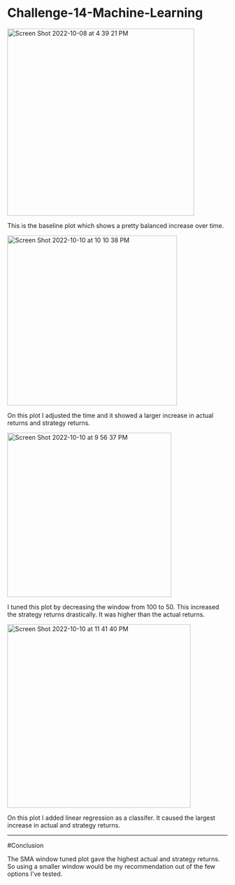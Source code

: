 # Challenge-14-Machine-Learning

<img width="427" alt="Screen Shot 2022-10-08 at 4 39 21 PM" src="https://user-images.githubusercontent.com/107821891/194980483-f686c5d2-35ac-4682-a8ce-afffa562c55a.png">

This is the baseline plot which shows a pretty balanced increase over time.

<img width="388" alt="Screen Shot 2022-10-10 at 10 10 38 PM" src="https://user-images.githubusercontent.com/107821891/194981584-c4dbb963-522b-409e-b89b-82013c66c3b8.png">

On this plot I adjusted the time and it showed a larger increase in actual returns and strategy returns.

<img width="375" alt="Screen Shot 2022-10-10 at 9 56 37 PM" src="https://user-images.githubusercontent.com/107821891/194980550-ecc1117f-114b-47c3-b507-76eb7158744f.png">

I tuned this plot by decreasing the window from 100 to 50. This increased the strategy returns drastically. It was higher than the actual returns.

<img width="419" alt="Screen Shot 2022-10-10 at 11 41 40 PM" src="https://user-images.githubusercontent.com/107821891/194992284-13a3fdd9-13e9-4d29-95c4-67b31fc39ec8.png">

On this plot I added linear regression as a classifer. It caused the largest increase in actual and strategy returns.

---

#Conclusion

The SMA window tuned plot gave the highest actual and strategy returns. So using a smaller window would be my recommendation out of the few options I've tested.
